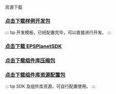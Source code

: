 资源下载

### [点击下载样例开发包](http://39.152.31.83:11280/apps/epsplanet_docs/resource/demo.zip)

::: tip
开发模板，已经配置完毕，可以直接进行开发。
:::

### [点击下载 EPSPlanetSDK](http://39.152.31.83:11280/apps/sunwayDownload/sdk/sdk1.62.zip)

### [点击下载组件库压缩包](http://39.152.31.83:11280/apps/epsplanet_docs/resource/EPSPlanetBWL-1.0.0.tgz)

### [点击下载组件库资源配置包](http://39.152.31.83:11280/apps/epsplanet_docs/resource/Epsplanet_Assets.zip)

::: tip
SDK 及组件库资源，可自行配置使用。
:::
